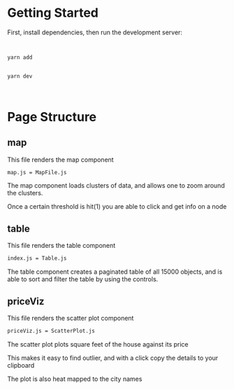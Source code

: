 # Getting Started

First, install dependencies, then run the development server:

```bash


yarn add


yarn dev

  
```
# Page Structure
## map
This file renders the map component
```bash
map.js = MapFile.js
```
The map component loads clusters of data, and allows one to zoom around the clusters.

Once a certain threshold is hit(1) you are able to click and get info on a node

## table
This file renders the table component
```bash
index.js = Table.js
```
The table component creates a paginated table of all 15000 objects, and is able to sort and filter the table by using the controls.

## priceViz
This file renders the scatter plot component
```bash
priceViz.js = ScatterPlot.js
```
The scatter plot plots square feet of the house against its price

This makes it easy to find outlier, and with a click copy the details to your clipboard

The plot is also heat mapped to the city names
